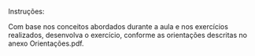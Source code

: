 Instruções:

Com base nos conceitos abordados durante a aula e nos exercícios realizados, desenvolva o exercício, conforme as orientações descritas no anexo Orientações.pdf. 
